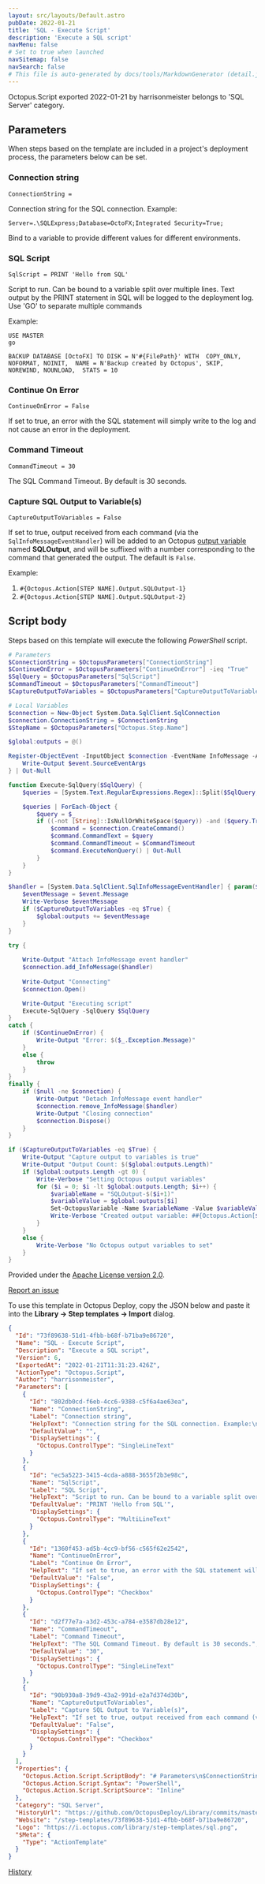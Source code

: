 ```yaml
---
layout: src/layouts/Default.astro
pubDate: 2022-01-21
title: 'SQL - Execute Script'
description: 'Execute a SQL script'
navMenu: false
# Set to true when launched
navSitemap: false
navSearch: false
# This file is auto-generated by docs/tools/MarkdownGenerator (detail.js)
---
```


Octopus.Script exported 2022-01-21 by harrisonmeister belongs to 'SQL Server' category.

## Parameters

When steps based on the template are included in a project's deployment process, the parameters below can be set.


<div class="param">

### Connection string

`ConnectionString = `

Connection string for the SQL connection. Example:

    Server=.\SQLExpress;Database=OctoFX;Integrated Security=True;

Bind to a variable to provide different values for different environments.

</div>
        
<div class="param">

### SQL Script

`SqlScript = PRINT 'Hello from SQL'`

Script to run. Can be bound to a variable split over multiple lines. Text output by the PRINT statement in SQL will be logged to the deployment log. Use 'GO' to separate multiple commands

Example:

    USE MASTER
    go

    BACKUP DATABASE [OctoFX] TO DISK = N'#{FilePath}' WITH  COPY_ONLY, NOFORMAT, NOINIT,  NAME = N'Backup created by Octopus', SKIP, NOREWIND, NOUNLOAD,  STATS = 10

</div>
        
<div class="param">

### Continue On Error

`ContinueOnError = False`

If set to true, an error with the SQL statement will simply write to the log and not cause an error in the deployment.

</div>
        
<div class="param">

### Command Timeout

`CommandTimeout = 30`

The SQL Command Timeout. By default is 30 seconds.

</div>
        
<div class="param">

### Capture SQL Output to Variable(s)

`CaptureOutputToVariables = False`

If set to true, output received from each command (via the `SqlInfoMessageEventHandler`) will be added to an Octopus [output variable](https://octopus.com/docs/projects/variables/output-variables) named **SQLOutput**, and will be suffixed with a number corresponding to the command that generated the output. The default is `False`.

Example:

1. `#{Octopus.Action[STEP NAME].Output.SQLOutput-1}`
2. `#{Octopus.Action[STEP NAME].Output.SQLOutput-2}`

</div>
        

## Script body

Steps based on this template will execute the following *PowerShell* script.

```powershell
# Parameters
$ConnectionString = $OctopusParameters["ConnectionString"]
$ContinueOnError = $OctopusParameters["ContinueOnError"] -ieq "True"
$SqlQuery = $OctopusParameters["SqlScript"]
$CommandTimeout = $OctopusParameters["CommandTimeout"]
$CaptureOutputToVariables = $OctopusParameters["CaptureOutputToVariables"] -ieq "True"

# Local Variables
$connection = New-Object System.Data.SqlClient.SqlConnection
$connection.ConnectionString = $ConnectionString
$StepName = $OctopusParameters["Octopus.Step.Name"]

$global:outputs = @()

Register-ObjectEvent -InputObject $connection -EventName InfoMessage -Action {
    Write-Output $event.SourceEventArgs
} | Out-Null

function Execute-SqlQuery($SqlQuery) {
    $queries = [System.Text.RegularExpressions.Regex]::Split($SqlQuery, "^s*GOs*`$", [System.Text.RegularExpressions.RegexOptions]::IgnoreCase -bor [System.Text.RegularExpressions.RegexOptions]::Multiline)

    $queries | ForEach-Object {
        $query = $_
        if ((-not [String]::IsNullOrWhiteSpace($query)) -and ($query.Trim() -ine "GO")) {            
            $command = $connection.CreateCommand()
            $command.CommandText = $query
            $command.CommandTimeout = $CommandTimeout
            $command.ExecuteNonQuery() | Out-Null
        }
    }
}

$handler = [System.Data.SqlClient.SqlInfoMessageEventHandler] { param($sender, $event) 
    $eventMessage = $event.Message
    Write-Verbose $eventMessage
    if ($CaptureOutputToVariables -eq $True) {
        $global:outputs += $eventMessage
    }
}

try {
	
    Write-Output "Attach InfoMessage event handler"
    $connection.add_InfoMessage($handler)
    
    Write-Output "Connecting"
    $connection.Open()

    Write-Output "Executing script"
    Execute-SqlQuery -SqlQuery $SqlQuery
}
catch {
    if ($ContinueOnError) {
        Write-Output "Error: $($_.Exception.Message)"
    }
    else {
        throw
    }
}
finally {
    if ($null -ne $connection) {
        Write-Output "Detach InfoMessage event handler"
        $connection.remove_InfoMessage($handler)
        Write-Output "Closing connection"
        $connection.Dispose()
    }
}

if ($CaptureOutputToVariables -eq $True) {
    Write-Output "Capture output to variables is true"
    Write-Output "Output Count: $($global:outputs.Length)"
    if ($global:outputs.Length -gt 0) {
        Write-Verbose "Setting Octopus output variables"
        for ($i = 0; $i -lt $global:outputs.Length; $i++) {
            $variableName = "SQLOutput-$($i+1)"
            $variableValue = $global:outputs[$i]
            Set-OctopusVariable -Name $variableName -Value $variableValue
            Write-Verbose "Created output variable: ##{Octopus.Action[$StepName].Output.$variableName}"
        }
    }
    else {
        Write-Verbose "No Octopus output variables to set"
    }
}
```

Provided under the [Apache License version 2.0](https://github.com/OctopusDeploy/Library/blob/master/LICENSE.txt).

[Report an issue](https://github.com/OctopusDeploy/Library/issues/new?assignees=&labels=&projects=&template=bug-report.yml&title=Issue%20with%20SQL%20-%20Execute%20Script&step-template=SQL%20-%20Execute%20Script)

<div class="get-json">

To use this template in Octopus Deploy, copy the JSON below and paste it into the **Library → Step templates → Import** dialog.

```json
{
  "Id": "73f89638-51d1-4fbb-b68f-b71ba9e86720",
  "Name": "SQL - Execute Script",
  "Description": "Execute a SQL script",
  "Version": 6,
  "ExportedAt": "2022-01-21T11:31:23.426Z",
  "ActionType": "Octopus.Script",
  "Author": "harrisonmeister",
  "Parameters": [
    {
      "Id": "802db0cd-f6eb-4cc6-9388-c5f6a4ae63ea",
      "Name": "ConnectionString",
      "Label": "Connection string",
      "HelpText": "Connection string for the SQL connection. Example:\n\n    Server=.\\SQLExpress;Database=OctoFX;Integrated Security=True;\n\nBind to a variable to provide different values for different environments.",
      "DefaultValue": "",
      "DisplaySettings": {
        "Octopus.ControlType": "SingleLineText"
      }
    },
    {
      "Id": "ec5a5223-3415-4cda-a888-3655f2b3e98c",
      "Name": "SqlScript",
      "Label": "SQL Script",
      "HelpText": "Script to run. Can be bound to a variable split over multiple lines. Text output by the PRINT statement in SQL will be logged to the deployment log. Use 'GO' to separate multiple commands\n\nExample:\n\n    USE MASTER\n    go\n\n    BACKUP DATABASE [OctoFX] TO DISK = N'#{FilePath}' WITH  COPY_ONLY, NOFORMAT, NOINIT,  NAME = N'Backup created by Octopus', SKIP, NOREWIND, NOUNLOAD,  STATS = 10",
      "DefaultValue": "PRINT 'Hello from SQL'",
      "DisplaySettings": {
        "Octopus.ControlType": "MultiLineText"
      }
    },
    {
      "Id": "1360f453-ad5b-4cc9-bf56-c565f62e2542",
      "Name": "ContinueOnError",
      "Label": "Continue On Error",
      "HelpText": "If set to true, an error with the SQL statement will simply write to the log and not cause an error in the deployment.",
      "DefaultValue": "False",
      "DisplaySettings": {
        "Octopus.ControlType": "Checkbox"
      }
    },
    {
      "Id": "d2f77e7a-a3d2-453c-a784-e3587db28e12",
      "Name": "CommandTimeout",
      "Label": "Command Timeout",
      "HelpText": "The SQL Command Timeout. By default is 30 seconds.",
      "DefaultValue": "30",
      "DisplaySettings": {
        "Octopus.ControlType": "SingleLineText"
      }
    },
    {
      "Id": "90b930a8-39d9-43a2-991d-e2a7d374d30b",
      "Name": "CaptureOutputToVariables",
      "Label": "Capture SQL Output to Variable(s)",
      "HelpText": "If set to true, output received from each command (via the `SqlInfoMessageEventHandler`) will be added to an Octopus [output variable](https://octopus.com/docs/projects/variables/output-variables) named **SQLOutput**, and will be suffixed with a number corresponding to the command that generated the output. The default is `False`.\n\nExample:\n\n1. `#{Octopus.Action[STEP NAME].Output.SQLOutput-1}`\n2. `#{Octopus.Action[STEP NAME].Output.SQLOutput-2}`",
      "DefaultValue": "False",
      "DisplaySettings": {
        "Octopus.ControlType": "Checkbox"
      }
    }
  ],
  "Properties": {
    "Octopus.Action.Script.ScriptBody": "# Parameters\n$ConnectionString = $OctopusParameters[\"ConnectionString\"]\n$ContinueOnError = $OctopusParameters[\"ContinueOnError\"] -ieq \"True\"\n$SqlQuery = $OctopusParameters[\"SqlScript\"]\n$CommandTimeout = $OctopusParameters[\"CommandTimeout\"]\n$CaptureOutputToVariables = $OctopusParameters[\"CaptureOutputToVariables\"] -ieq \"True\"\n\n# Local Variables\n$connection = New-Object System.Data.SqlClient.SqlConnection\n$connection.ConnectionString = $ConnectionString\n$StepName = $OctopusParameters[\"Octopus.Step.Name\"]\n\n$global:outputs = @()\n\nRegister-ObjectEvent -InputObject $connection -EventName InfoMessage -Action {\n    Write-Output $event.SourceEventArgs\n} | Out-Null\n\nfunction Execute-SqlQuery($SqlQuery) {\n    $queries = [System.Text.RegularExpressions.Regex]::Split($SqlQuery, \"^s*GOs*`$\", [System.Text.RegularExpressions.RegexOptions]::IgnoreCase -bor [System.Text.RegularExpressions.RegexOptions]::Multiline)\n\n    $queries | ForEach-Object {\n        $query = $_\n        if ((-not [String]::IsNullOrWhiteSpace($query)) -and ($query.Trim() -ine \"GO\")) {            \n            $command = $connection.CreateCommand()\n            $command.CommandText = $query\n            $command.CommandTimeout = $CommandTimeout\n            $command.ExecuteNonQuery() | Out-Null\n        }\n    }\n}\n\n$handler = [System.Data.SqlClient.SqlInfoMessageEventHandler] { param($sender, $event) \n    $eventMessage = $event.Message\n    Write-Verbose $eventMessage\n    if ($CaptureOutputToVariables -eq $True) {\n        $global:outputs += $eventMessage\n    }\n}\n\ntry {\n\t\n    Write-Output \"Attach InfoMessage event handler\"\n    $connection.add_InfoMessage($handler)\n    \n    Write-Output \"Connecting\"\n    $connection.Open()\n\n    Write-Output \"Executing script\"\n    Execute-SqlQuery -SqlQuery $SqlQuery\n}\ncatch {\n    if ($ContinueOnError) {\n        Write-Output \"Error: $($_.Exception.Message)\"\n    }\n    else {\n        throw\n    }\n}\nfinally {\n    if ($null -ne $connection) {\n        Write-Output \"Detach InfoMessage event handler\"\n        $connection.remove_InfoMessage($handler)\n        Write-Output \"Closing connection\"\n        $connection.Dispose()\n    }\n}\n\nif ($CaptureOutputToVariables -eq $True) {\n    Write-Output \"Capture output to variables is true\"\n    Write-Output \"Output Count: $($global:outputs.Length)\"\n    if ($global:outputs.Length -gt 0) {\n        Write-Verbose \"Setting Octopus output variables\"\n        for ($i = 0; $i -lt $global:outputs.Length; $i++) {\n            $variableName = \"SQLOutput-$($i+1)\"\n            $variableValue = $global:outputs[$i]\n            Set-OctopusVariable -Name $variableName -Value $variableValue\n            Write-Verbose \"Created output variable: ##{Octopus.Action[$StepName].Output.$variableName}\"\n        }\n    }\n    else {\n        Write-Verbose \"No Octopus output variables to set\"\n    }\n}",
    "Octopus.Action.Script.Syntax": "PowerShell",
    "Octopus.Action.Script.ScriptSource": "Inline"
  },
  "Category": "SQL Server",
  "HistoryUrl": "https://github.com/OctopusDeploy/Library/commits/master/step-templates//opt/buildagent/work/75443764cd38076d/step-templates/sql-execute-script.json",
  "Website": "/step-templates/73f89638-51d1-4fbb-b68f-b71ba9e86720",
  "Logo": "https://i.octopus.com/library/step-templates/sql.png",
  "$Meta": {
    "Type": "ActionTemplate"
  }
}
```

[History](https://github.com/OctopusDeploy/Library/commits/master/step-templates/https://github.com/OctopusDeploy/Library/commits/master/step-templates//opt/buildagent/work/75443764cd38076d/step-templates/sql-execute-script.json)

</div>
